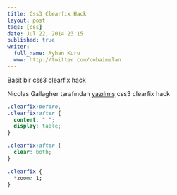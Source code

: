 ```yaml
---
title: Css3 Clearfix Hack
layout: post
tags: [css]
date: Jul 22, 2014 23:15
published: true
writer:
  full_name: Ayhan Kuru
  www: http://twitter.com/cobaimelan
---
```


Basit bir css3 clearfix hack

<!--more-->
Nicolas Gallagher tarafından [yazılmış][1] css3 clearfix hack

```css
.clearfix:before,
.clearfix:after {
  content: " ";
  display: table;
}

.clearfix:after {
  clear: both;
}

.clearfix {
  *zoom: 1;
}
```

[1]: http://nicolasgallagher.com/micro-clearfix-hack/